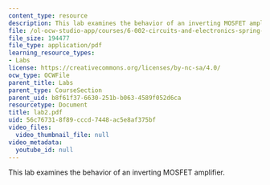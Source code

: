 ```yaml
---
content_type: resource
description: This lab examines the behavior of an inverting MOSFET amplifier.
file: /ol-ocw-studio-app/courses/6-002-circuits-and-electronics-spring-2007/56c767318f89cccd7448ac5e8af375bf_lab2.pdf
file_size: 194477
file_type: application/pdf
learning_resource_types:
- Labs
license: https://creativecommons.org/licenses/by-nc-sa/4.0/
ocw_type: OCWFile
parent_title: Labs
parent_type: CourseSection
parent_uid: b8f61f37-6630-251b-b063-4589f052d6ca
resourcetype: Document
title: lab2.pdf
uid: 56c76731-8f89-cccd-7448-ac5e8af375bf
video_files:
  video_thumbnail_file: null
video_metadata:
  youtube_id: null
---
```

This lab examines the behavior of an inverting MOSFET amplifier.